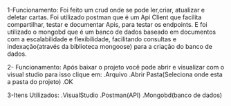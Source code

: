 1-Funcionamento:
Foi feito um crud onde se pode ler,criar, atualizar e deletar cartas.
Foi utilizado postman que é um Api Client que facilita compartilhar, testar e documentar Apis, para testar os endpoints. 
E foi utilizado o mongobd que é um banco de dados baseado em documentos com a escalabilidade e flexibilidade, facilitando consultas e indexação(através da biblioteca mongoose) para a criação do banco de dados.

2- Funcionamento:
Após baixar o projeto você pode abrir e visualizar com o visual studio para isso clique em:
.Arquivo
.Abrir Pasta(Seleciona onde esta a pasta do projeto)
.OK

3-Itens Utilizados:
.VisualStudio
.Postman(API)
.Mongobd(banco de dados)





